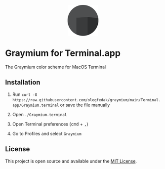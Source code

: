 <p align="center">
 <img width="100px" height="100px" src="../assets/graymium-vector.png" align="center" alt="Icon" />
</p>

# Graymium for Terminal.app

The Graymium color scheme for MacOS Terminal

## Installation

1. Run `curl -O https://raw.githubusercontent.com/olegfedak/graymium/main/Terminal.app/Graymium.terminal` or save the file manually

2. Open
`./Graymium.terminal`

3. Open Terminal preferences (<kbd>cmd</kbd> + <kbd>,</kbd>)

4. Go to Profiles and select `Graymium`


## License

This project is open source and available under the [MIT License](../LICENSE).
